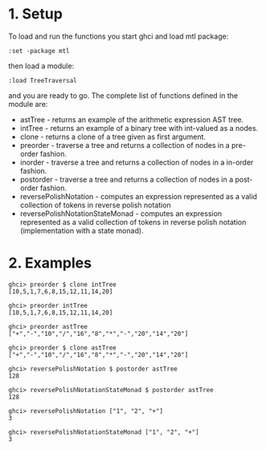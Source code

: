 # 1. Setup
To load and run the functions you start ghci and load mtl package:
```
:set -package mtl
```
then load a module:
```
:load TreeTraversal
```
and you are ready to go. The complete list of functions defined in the module are:
- astTree - returns an example of the arithmetic expression AST tree.
- intTree - returns an example of a binary tree with int-valued as a nodes.
- clone - returns a clone of a tree given as first argument.
- preorder - traverse a tree and returns a collection of nodes in a pre-order fashion.
- inorder - traverse a tree and returns a collection of nodes in a in-order fashion. 
- postorder - traverse a tree and returns a collection of nodes in a post-order fashion. 
- reversePolishNotation - computes an expression represented as a valid collection of tokens in reverse polish notation 
- reversePolishNotationStateMonad - computes an expression represented as a valid collection of tokens in reverse polish notation (implementation with a state monad).

# 2. Examples
```
ghci> preorder $ clone intTree
[10,5,1,7,6,8,15,12,11,14,20]

ghci> preorder intTree 
[10,5,1,7,6,8,15,12,11,14,20]

ghci> preorder astTree 
["+","-","10","/","16","8","*","-","20","14","20"]

ghci> preorder $ clone astTree 
["+","-","10","/","16","8","*","-","20","14","20"]

ghci> reversePolishNotation $ postorder astTree 
128

ghci> reversePolishNotationStateMonad $ postorder astTree       
128

ghci> reversePolishNotation ["1", "2", "+"]
3

ghci> reversePolishNotationStateMonad ["1", "2", "+"]
3
```